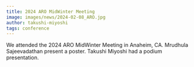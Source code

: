 ```yaml
---
title: 2024 ARO MidWinter Meeting
image: images/news/2024-02-08_ARO.jpg
author: takushi-miyoshi
tags: conference
---
```


We attended the 2024 ARO MidWinter Meeting in Anaheim, CA. Mrudhula Sajeevadathan present a poster. Takushi Miyoshi had a podium presentation.